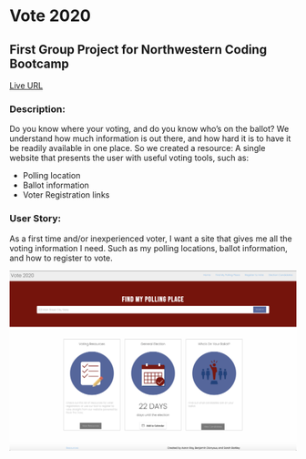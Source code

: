 # Vote 2020
## First Group Project for Northwestern Coding Bootcamp
[Live URL](https://b-dionysus.github.io/project1-Election/index.html)

### Description:
Do you know where your voting, and do you know who’s on the ballot? We understand how much information is out there, and how hard it is to have it be readily available in one place. So we created a resource: A single website that presents the user with useful voting tools, such as:
* Polling location 
* Ballot information
* Voter Registration links

### User Story:
As a first time and/or inexperienced voter, I want a site that gives me all the voting information I need. Such as my polling locations, ballot information, and how to register to vote. 

![Screenshot](Assets/home-page.png)


